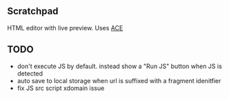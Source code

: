 ## Scratchpad

HTML editor with live preview. Uses [ACE](https://github.com/mundizzle/scratchpad)


## TODO
- don't execute JS by default. instead show a "Run JS" button when JS is detected
- auto save to local storage when url is suffixed with a fragment idenitfier
- fix JS src script xdomain issue
